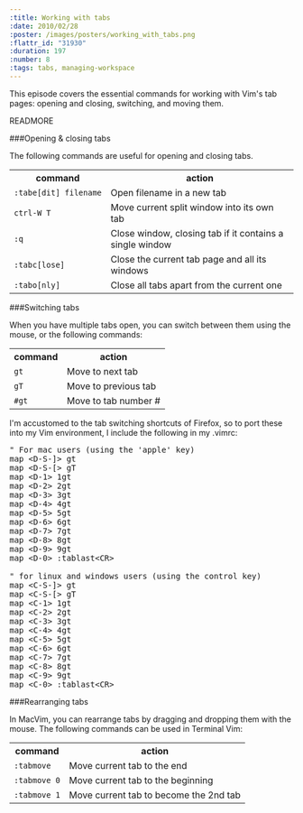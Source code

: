 ```yaml
--- 
:title: Working with tabs
:date: 2010/02/28
:poster: /images/posters/working_with_tabs.png
:flattr_id: "31930"
:duration: 197
:number: 8
:tags: tabs, managing-workspace
---
```


This episode covers the essential commands for working with Vim's tab pages: opening and closing, switching, and moving them.


READMORE


###Opening & closing tabs

The following commands are useful for opening and closing tabs.

<table>
   <tr>
       <th>command</th>
       <th>action</th>
   </tr>
   <tr>
       <td><code>:tabe[dit]&nbsp;filename</code></td>
       <td>Open filename in a new tab</td>
   </tr>
   <tr>
       <td><code>ctrl-W T</code></td>
       <td>Move current split window into its own tab</td>
   </tr>
   <tr>
       <td><code>:q</code></td>
       <td>Close window, closing tab if it contains a single window</td>
   </tr>
   <tr>
       <td><code>:tabc[lose]</code></td>
       <td>Close the current tab page and all its windows</td>
   </tr>
   <tr>
       <td><code>:tabo[nly]</code></td>
       <td>Close all tabs apart from the current one</td>
   </tr>
</table>


###Switching tabs

When you have multiple tabs open, you can switch between them using the mouse, or the following commands:

<table>
   <tr>
       <th>command</th>
       <th>action</th>
   </tr>
   <tr>
       <td><code>gt</code></td>
       <td>Move to next tab</td>
   </tr>
   <tr>
       <td><code>gT</code></td>
       <td>Move to previous tab</td>
   </tr>
   <tr>
       <td><code>#gt</code></td>
       <td>Move to tab number #</td>
   </tr>
</table>

I'm accustomed to the tab switching shortcuts of Firefox, so to port these into my Vim environment, I include the following in my .vimrc:

<pre class="brush: vimscript">
" For mac users (using the 'apple' key)
map &lt;D-S-]&gt; gt
map &lt;D-S-[&gt; gT
map &lt;D-1&gt; 1gt
map &lt;D-2&gt; 2gt
map &lt;D-3&gt; 3gt
map &lt;D-4&gt; 4gt
map &lt;D-5&gt; 5gt
map &lt;D-6&gt; 6gt
map &lt;D-7&gt; 7gt
map &lt;D-8&gt; 8gt
map &lt;D-9&gt; 9gt
map &lt;D-0&gt; :tablast&lt;CR&gt;

&quot; for linux and windows users (using the control key)
map &lt;C-S-]&gt; gt
map &lt;C-S-[&gt; gT
map &lt;C-1&gt; 1gt
map &lt;C-2&gt; 2gt
map &lt;C-3&gt; 3gt
map &lt;C-4&gt; 4gt
map &lt;C-5&gt; 5gt
map &lt;C-6&gt; 6gt
map &lt;C-7&gt; 7gt
map &lt;C-8&gt; 8gt
map &lt;C-9&gt; 9gt
map &lt;C-0&gt; :tablast&lt;CR&gt;
</pre>

###Rearranging tabs

In MacVim, you can rearrange tabs by dragging and dropping them with the mouse. The following commands can be used in Terminal Vim:

<table>
   <tr>
       <th>command</th>
       <th>action</th>
   </tr>
   <tr>
       <td><code>:tabmove</code></td>
       <td>Move current tab to the end</td>
   </tr>
   <tr>
       <td><code>:tabmove 0</code></td>
       <td>Move current tab to the beginning</td>
   </tr>
   <tr>
       <td><code>:tabmove 1</code></td>
       <td>Move current tab to become the 2nd tab</td>
   </tr>
</table>


